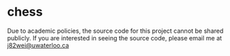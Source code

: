 # chess

Due to academic policies, the source code for this project cannot be shared publicly.
If you are interested in seeing the source code, please email me at j82wei@uwaterloo.ca
